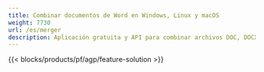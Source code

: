 ```yaml
---
title: Combinar documentos de Word en Windows, Linux y macOS 
weight: 7730
url: /es/merger
description: Aplicación gratuita y API para combinar archivos DOC, DOCX, RTF, DOT, DOTX, DOTM
---
```


{{< blocks/products/pf/agp/feature-solution >}} 

